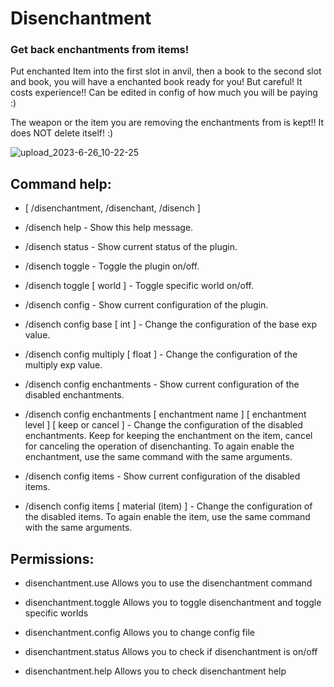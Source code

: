 # Disenchantment
### Get back enchantments from items!

Put enchanted Item into the first slot in anvil, then a book to the second slot and book, you will have a enchanted book ready for you! But careful! It costs experience!! Can be edited in config of how much you will be paying :)

The weapon or the item you are removing the enchantments from is kept!! It does NOT delete itself! :)

![upload_2023-6-26_10-22-25](https://github.com/H7KZ/Disenchantment/assets/74021016/59610f9a-06a5-4806-a7f0-db8694aff7e1)


## Command help:

  - [ /disenchantment, /disenchant, /disench ]

  - /disench help - Show this help message.
  
  - /disench status - Show current status of the plugin.
  
  - /disench toggle - Toggle the plugin on/off.

  - /disench toggle [ world ] - Toggle specific world on/off.
  
  - /disench config - Show current configuration of the plugin.

  - /disench config base [ int ] - Change the configuration of the base exp value.
  - /disench config multiply [ float ] - Change the configuration of the multiply exp value.
  - /disench config enchantments - Show current configuration of the disabled enchantments.
  - /disench config enchantments [ enchantment name ] [ enchantment level ] [ keep or cancel ] - Change the configuration of the disabled enchantments. Keep for keeping the enchantment on the item, cancel for canceling the operation of disenchanting. To again enable the enchantment, use the same command with the same arguments.
  - /disench config items - Show current configuration of the disabled items.
  - /disench config items [ material (item) ] - Change the configuration of the disabled items. To again enable the item, use the same command with the same arguments.

## Permissions:

  - disenchantment.use Allows you to use the disenchantment command
  
  - disenchantment.toggle Allows you to toggle disenchantment and toggle specific worlds
  
  - disenchantment.config Allows you to change config file
  
  - disenchantment.status Allows you to check if disenchantment is on/off
  
  - disenchantment.help Allows you to check disenchantment help
